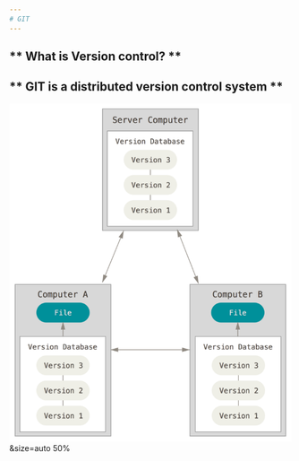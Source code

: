 ```yaml
---
# GIT
---
```

** What is Version control? **
---
** GIT is a distributed version control system **
---
![Logo](assets/git_distributed_vcs.png)&size=auto 50%
